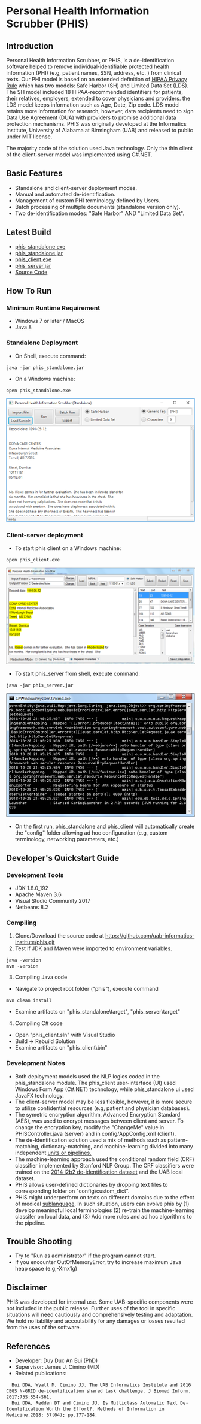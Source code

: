 # Personal Health Information Scrubber (PHIS)

## Introduction
Personal Health Information Scrubber, or PHIS, is a de-identification software helped to remove individual-identifiable protected health information (PHI) (e.g, patient names, SSN, address, etc. ) from clinical texts. Our PHI model is based on an extended definition of [HIPAA Privacy Rule](https://www.hhs.gov/sites/default/files/hipaa-simplification-201303.pdf) which has two models: Safe Harbor (SH) and Limited Data Set (LDS). The SH model included 18 HIPAA-recommended identifiers for patients, their relatives, employers, extended to cover physicians and providers. the LDS model keeps information such as Age, Date, Zip code. LDS model retains more information for research, however, data recipients need to sign Data Use Agreement (DUA) with providers to promise additional data protection mechanisms. PHIS was originally developed at the Informatics Institute, University of Alabama at Birmingham (UAB) and released to public under MIT license.

The majority code of the solution used Java technology. Only the thin client of the client-server model was implemented using C#.NET.

## Basic Features
- Standalone and client-server deployment modes.
- Manual and automated de-identification.
- Management of custom PHI terminology defined by Users.
- Batch processing of multiple documents (standalone version only).
- Two de-identification modes: "Safe Harbor" AND "Limited Data Set". 

## Latest Build
- [phis_standalone.exe](https://github.com/uab-informatics-institute/phis/releases/download/1.0/phis_standalone.exe)
- [phis_standalone.jar](https://github.com/uab-informatics-institute/phis/releases/download/1.0/phis_standalone.jar)
- [phis_client.exe](https://github.com/uab-informatics-institute/phis/releases/download/1.0/phis_client.exe)
- [phis_server.jar](https://github.com/uab-informatics-institute/phis/releases/download/1.0/phis_server.jar)
- [Source Code](https://github.com/uab-informatics-institute/phis/archive/1.0.zip)

## How To Run
### Minimum Runtime Requirement
- Windows 7 or later / MacOS
- Java 8

### Standalone Deployment
- On Shell, execute command:
```
java -jar phis_standalone.jar
```
- On a Windows machine:
```
open phis_standalone.exe
```
![phis standalone](https://github.com/uab-informatics-institute/phis/blob/master/images/phis_standalone.png?raw=true)

### Client-server deployment
- To start phis client on a Windows machine:
```
open phis_client.exe
```
![phis client](https://github.com/uab-informatics-institute/phis/blob/master/images/phis_client.png?raw=true)

- To start phis_server from shell, execute command:
```
java -jar phis_server.jar
```
![phis server](https://github.com/uab-informatics-institute/phis/blob/master/images/phis_server.png?raw=true)

- On the first run, phis_standalone and  phis_client will automatically create the "config" folder allowing ad hoc configuration (e.g, custom terminology, networking parameters, etc.)

## Developer's Quickstart Guide
### Development Tools
- JDK 1.8.0_192
- Apache Maven 3.6
- Visual Studio Community 2017
- Netbeans 8.2
### Compiling
1. Clone/Download the source code at https://github.com/uab-informatics-institute/phis.git
2. Test if JDK and Maven were imported to environment variables.
```
java -version
mvn -version
```
3. Compiling Java code
- Navigate to project root folder ("phis"), execute command
```
mvn clean install
```
- Examine artifacts on "phis_standalone\target", "phis_server\target"
4. Compiling C# code
- Open "phis_client.sln" with Visual Studio
- Build -> Rebuild Solution
- Examine artifacts on "phis_client\bin"
### Development Notes
- Both deployment models used the NLP logics coded in the phis_standalone module. The phis_client user-interface (UI) used Windows Form App (C#.NET) technology, while phis_standalone ui used JavaFX technology.
- The client-server model may be less flexible, however, it is more secure to utilize confidential resources (e.g, patient and physician databases).
- The symetric encryption algorithm, Advanced Encryption Standard (AES), was used to encrypt messages between client and server. To change the encryption key, modify the "ChangeMe" value in PHISController.java (server) and in config/AppConfig.xml (client).
- The de-Identification solution used a mix of methods such as pattern-matching, dictionary-matching, and machine-learning divided into many independent [units or pipelines.](https://github.com/uab-informatics-institute/phis/blob/master/phis_standalone/src/main/java/edu/db/tool/deid/annotator/Annotator.java)
- The machine-learning approach used the conditional random field (CRF) classifier implemented by Stanford NLP Group. The CRF classifiers were trained on the [2014 I2b2 de-identification dataset](https://www.i2b2.org/NLP/DataSets/) and the UAB local dataset.
- PHIS allows user-defined dictionaries by dropping text files to corresponding folder on "config\custom_dict".
- PHIS might underperform on texts on different domains due to the effect of medical [sublanguage](https://en.wikipedia.org/wiki/Sublanguage#In_natural_language). In such situation, users can evolve phis by (1) develop meaningful local terminologies (2) re-train the machine-learning classifer on local data, and (3) Add more rules and ad hoc algorithms to the pipeline.

## Trouble Shooting
- Try to "Run as administrator" if the program cannot start.
- If you encounter OutOfMemoryError, try to increase maximum Java heap space (e.g,-Xmx1g)

## Disclaimer
PHIS was developed for internal use. Some UAB-specific components were not included in the public release. Further uses of the tool in specific situations will need cautiously and comprehensively testing and adaptation. We hold no liability and accoutability for any damages or losses resulted from the uses of the software.

## References
- Developer: Duy Duc An Bui (PhD)
- Supervisor: James J. Cimino (MD)
- Related publications:
```
  Bui DDA, Wyatt M, Cimino JJ. The UAB Informatics Institute and 2016 CEGS N-GRID de-identification shared task challenge. J Biomed Inform. 2017;75S:S54-S61.
  Bui DDA, Redden DT and Cimino JJ. Is Multiclass Automatic Text De-Identification Worth the Effort?. Methods of Information in Medicine.2018; 57(04); pp.177-184.
```